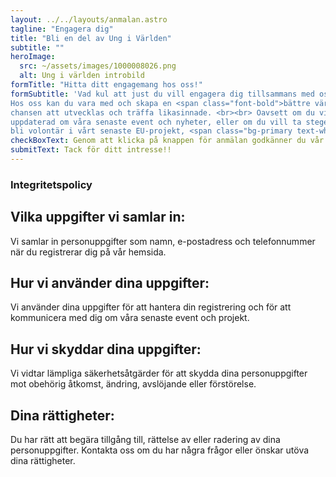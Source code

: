 ```yaml
---
layout: ../../layouts/anmalan.astro
tagline: "Engagera dig"
title: "Bli en del av Ung i Världen"
subtitle: ""
heroImage:
  src: ~/assets/images/1000008026.png
  alt: Ung i världen introbild
formTitle: "Hitta ditt engagemang hos oss!"
formSubtitle: 'Vad kul att just du vill engagera dig tillsammans med oss! Vi är ett ungdomsförbund som   brinner för att ge ungdomar möjlighet att engagera sig i globala utvecklingsfrågor.
Hos oss kan du vara med och skapa en <span class="font-bold">bättre värld</span>, samtidigt som du får
chansen att utvecklas och träffa likasinnade. <br><br> Oavsett om du vill hålla dig
uppdaterad om våra senaste event och nyheter, eller om du vill ta steget och
bli volontär i vårt senaste EU-projekt, <span class="bg-primary text-white font-bold px-1">har vi en plats för dig.</span>'
checkBoxText: Genom att klicka på knappen för anmälan godkänner du vår integritetspolicy och samtycker till behandling av dina personuppgifter i enlighet med GDPR.
submitText: Tack för ditt intresse!!
---
```


<h3 class="text-primary"> Integritetspolicy</h3>

## Vilka uppgifter vi samlar in:
Vi samlar in personuppgifter som namn, e-postadress och telefonnummer när du registrerar dig på vår hemsida.

## Hur vi använder dina uppgifter:
Vi använder dina uppgifter för att hantera din registrering och för att kommunicera med dig om våra senaste event och projekt.

## Hur vi skyddar dina uppgifter:
Vi vidtar lämpliga säkerhetsåtgärder för att skydda dina personuppgifter mot obehörig åtkomst, ändring, avslöjande eller förstörelse.

## Dina rättigheter:
Du har rätt att begära tillgång till, rättelse av eller radering av dina personuppgifter. Kontakta oss om du har några frågor eller önskar utöva dina rättigheter.
